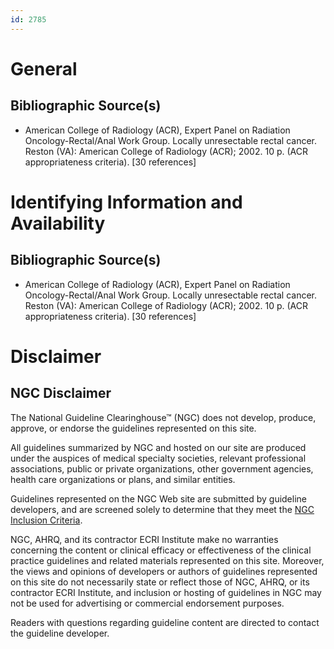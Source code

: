 ```yaml
---
id: 2785
---
```


# General

## Bibliographic Source(s)

- American College of Radiology (ACR), Expert Panel on Radiation Oncology-Rectal/Anal Work Group. Locally unresectable rectal cancer. Reston (VA): American College of Radiology (ACR); 2002. 10 p. (ACR appropriateness criteria). [30 references]

# Identifying Information and Availability

## Bibliographic Source(s)

- American College of Radiology (ACR), Expert Panel on Radiation Oncology-Rectal/Anal Work Group. Locally unresectable rectal cancer. Reston (VA): American College of Radiology (ACR); 2002. 10 p. (ACR appropriateness criteria). [30 references]

# Disclaimer

## NGC Disclaimer

The National Guideline Clearinghouse™ (NGC) does not develop, produce, approve, or endorse the guidelines represented on this site.

All guidelines summarized by NGC and hosted on our site are produced under the auspices of medical specialty societies, relevant professional associations, public or private organizations, other government agencies, health care organizations or plans, and similar entities.

Guidelines represented on the NGC Web site are submitted by guideline developers, and are screened solely to determine that they meet the [NGC Inclusion Criteria](/help-and-about/summaries/inclusion-criteria).

NGC, AHRQ, and its contractor ECRI Institute make no warranties concerning the content or clinical efficacy or effectiveness of the clinical practice guidelines and related materials represented on this site. Moreover, the views and opinions of developers or authors of guidelines represented on this site do not necessarily state or reflect those of NGC, AHRQ, or its contractor ECRI Institute, and inclusion or hosting of guidelines in NGC may not be used for advertising or commercial endorsement purposes.

Readers with questions regarding guideline content are directed to contact the guideline developer.

